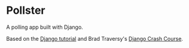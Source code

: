# Pollster

A polling app built with Django.

Based on the [Django tutorial](https://docs.djangoproject.com/en/3.2/intro/tutorial01/) and Brad Traversy's [Django Crash Course](https://youtu.be/e1IyzVyrLSU).

